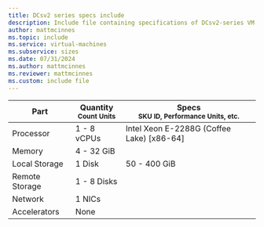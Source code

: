 ```yaml
---
title: DCsv2 series specs include
description: Include file containing specifications of DCsv2-series VM sizes.
author: mattmcinnes
ms.topic: include
ms.service: virtual-machines
ms.subservice: sizes
ms.date: 07/31/2024
ms.author: mattmcinnes
ms.reviewer: mattmcinnes
ms.custom: include file
---
```

| Part | Quantity <br><sup>Count Units | Specs <br><sup>SKU ID, Performance Units, etc.  |
|---|---|---|
| Processor      | 1 - 8 vCPUs       | Intel Xeon E-2288G (Coffee Lake) [x86-64]                               |
| Memory         | 4 - 32 GiB          |                                  |
| Local Storage  | 1 Disk           | 50 - 400 GiB                            |
| Remote Storage | 1 - 8 Disks    |    |
| Network        | 1 NICs          |                           |
| Accelerators   | None              |                                   |
